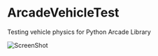 # ArcadeVehicleTest
Testing vehicle physics for Python Arcade Library

![ScreenShot](http://i.imgur.com/4ihfroT.png)
